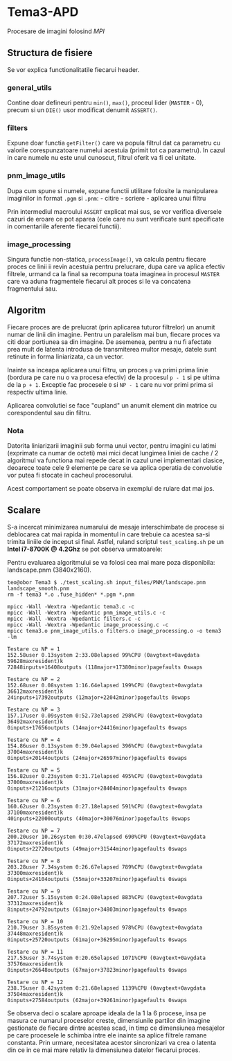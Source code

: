 # Tema3-APD
Procesare de imagini folosind *MPI*

## Structura de fisiere
Se vor explica functionalitatile fiecarui header.

### general_utils
Contine doar defineuri pentru `min()`, `max()`, proceul lider (`MASTER` - 0),
precum si un `DIE()` usor modificat denumit `ASSERT()`.

### filters
Expune doar functia `getFilter()` care va popula filtrul dat ca parametru cu
valorile corespunzatoare numelui acestuia (primit tot ca parametru). In cazul
in care numele nu este unul cunoscut, filtrul oferit va fi cel unitate.

### pnm_image_utils
Dupa cum spune si numele, expune functii utilitare folosite la manipularea
imaginilor in format `.pgm` si `.pnm`:
	- citire
	- scriere
	- aplicarea unui filtru

Prin intermediul macroului `ASSERT` explicat mai sus, se vor verifica diversele
cazuri de eroare ce pot aparea (cele care nu sunt verificate sunt specificate
in comentariile aferente fiecarei functii).

### image_processing
Singura functie non-statica, `processImage()`, va calcula pentru fiecare proces
ce linii ii revin acestuia pentru prelucrare, dupa care va aplica efectiv
filtrele, urmand ca la final sa recompuna toata imaginea in procesul `MASTER`
care va aduna fragmentele fiecarui alt proces si le va concatena fragmentului
sau.

## Algoritm
Fiecare proces are de prelucrat (prin aplicarea tuturor filtrelor) un anumit
numar de linii din imagine. Pentru un paralelism mai bun, fiecare proces va
citi doar portiunea sa din imagine. De asemenea, pentru a nu fi afectate prea
mult de latenta introdusa de transmiterea multor mesaje, datele sunt retinute
in forma liniarizata, ca un vector.

Inainte sa inceapa aplicarea unui filtru, un proces `p` va primi prima linie
(bordura pe care nu o va procesa efectiv) de la procesul `p - 1` si pe ultima
de la `p + 1`. Exceptie fac procesele `0` si `NP - 1` care nu vor primi prima si
respectiv ultima linie.

Aplicarea convolutiei se face "cupland" un anumit element din matrice cu
corespondentul sau din filtru.

### Nota
Datorita liniarizarii imaginii sub forma unui vector, pentru imagini cu latimi
(exprimate ca numar de octeti) mai mici decat lungimea liniei de cache / 2
algoritmul va functiona mai repede decat in cazul unei implementari clasice,
deoarece toate cele 9 elemente pe care se va aplica operatia de convolutie vor
putea fi stocate in cacheul procesorului.

Acest comportament se poate observa in exemplul de rulare dat mai jos.

## Scalare
S-a incercat minimizarea numarului de mesaje interschimbate de procese si
deblocarea cat mai rapida in momentul in care trebuie ca acestea sa-si trimita
liniile de inceput si final. Astfel, ruland scriptul `test_scaling.sh` pe un
**Intel i7-8700K @ 4.2Ghz** se pot observa urmatoarele:

Pentru evaluarea algoritmului se va folosi cea mai mare poza disponibila:
landscape.pnm (3840x2160).

```
teo@obor Tema3 $ ./test_scaling.sh input_files/PNM/landscape.pnm landscape_smooth.pnm
rm -f tema3 *.o .fuse_hidden* *.pgm *.pnm

mpicc -Wall -Wextra -Wpedantic tema3.c -c
mpicc -Wall -Wextra -Wpedantic pnm_image_utils.c -c
mpicc -Wall -Wextra -Wpedantic filters.c -c
mpicc -Wall -Wextra -Wpedantic image_processing.c -c
mpicc tema3.o pnm_image_utils.o filters.o image_processing.o -o tema3 -lm

Testare cu NP = 1
152.58user 0.13system 2:33.08elapsed 99%CPU (0avgtext+0avgdata 59628maxresident)k
72848inputs+16408outputs (118major+17380minor)pagefaults 0swaps

Testare cu NP = 2
152.68user 0.08system 1:16.64elapsed 199%CPU (0avgtext+0avgdata 36612maxresident)k
24inputs+17392outputs (12major+22042minor)pagefaults 0swaps

Testare cu NP = 3
157.17user 0.09system 0:52.73elapsed 298%CPU (0avgtext+0avgdata 36492maxresident)k
0inputs+17656outputs (14major+24416minor)pagefaults 0swaps

Testare cu NP = 4
154.86user 0.13system 0:39.04elapsed 396%CPU (0avgtext+0avgdata 37004maxresident)k
0inputs+20144outputs (24major+26597minor)pagefaults 0swaps

Testare cu NP = 5
156.82user 0.23system 0:31.71elapsed 495%CPU (0avgtext+0avgdata 37000maxresident)k
0inputs+21216outputs (31major+28404minor)pagefaults 0swaps

Testare cu NP = 6
160.62user 0.23system 0:27.18elapsed 591%CPU (0avgtext+0avgdata 37100maxresident)k
40inputs+22000outputs (40major+30076minor)pagefaults 0swaps

Testare cu NP = 7
200.20user 10.26system 0:30.47elapsed 690%CPU (0avgtext+0avgdata 37172maxresident)k
0inputs+22720outputs (49major+31544minor)pagefaults 0swaps

Testare cu NP = 8
203.28user 7.34system 0:26.67elapsed 789%CPU (0avgtext+0avgdata 37300maxresident)k
0inputs+24104outputs (55major+33207minor)pagefaults 0swaps

Testare cu NP = 9
207.72user 5.15system 0:24.08elapsed 883%CPU (0avgtext+0avgdata 37312maxresident)k
8inputs+24792outputs (61major+34803minor)pagefaults 0swaps

Testare cu NP = 10
210.79user 3.85system 0:21.92elapsed 978%CPU (0avgtext+0avgdata 37448maxresident)k
0inputs+25720outputs (61major+36295minor)pagefaults 0swaps

Testare cu NP = 11
217.53user 3.74system 0:20.65elapsed 1071%CPU (0avgtext+0avgdata 37576maxresident)k
0inputs+26648outputs (67major+37823minor)pagefaults 0swaps

Testare cu NP = 12
238.75user 8.42system 0:21.68elapsed 1139%CPU (0avgtext+0avgdata 37504maxresident)k
0inputs+27584outputs (62major+39261minor)pagefaults 0swaps
```

Se observa deci o scalare aproape ideala de la 1 la 6 procese, insa pe masura
ce numarul proceselor creste, dimensiunile partilor din imagine gestionate de
fiecare dintre acestea scad, in timp ce dimensiunea mesajelor pe care procesele
le schimba intre ele inainte sa aplice filtrele ramane constanta. Prin urmare,
necesitatea acestor sincronizari va crea o latenta din ce in ce mai mare relativ
la dimensiunea datelor fiecarui proces.